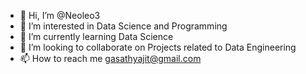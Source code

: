 - 👋 Hi, I’m @Neoleo3
- 👀 I’m interested in Data Science and Programming
- 🌱 I’m currently learning Data Science
- 💞️ I’m looking to collaborate on Projects related to Data Engineering
- 📫 How to reach me gasathyajit@gmail.com

<!---
Neoleo3/Neoleo3 is a ✨ special ✨ repository because its `README.md` (this file) appears on your GitHub profile.
You can click the Preview link to take a look at your changes.
--->
